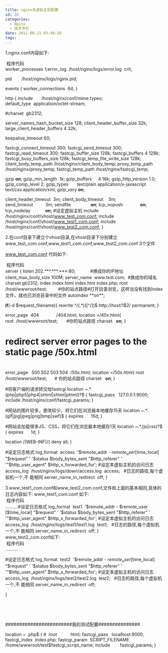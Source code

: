 ```yaml
---
title: nginx多虚拟主机配置
id: 28
categories:
  - Nginx
  - 技术专栏
date: 2011-08-21 03:46:18
tags:
---
```


1.nginx.conf内容如下:
<div>
<div> 程序代码</div>
<div>worker_processes 1;error_log  /host/nginx/logs/error.log  crit;

pid        /host/nginx/logs/nginx.pid;

events {
worker_connections  64;
}

http {
include       /host/nginx/conf/mime.types;
default_type  application/octet-stream;

#charset  gb2312;

server_names_hash_bucket_size 128;
client_header_buffer_size 32k;
large_client_header_buffers 4 32k;

keepalive_timeout 60;

fastcgi_connect_timeout 300;
fastcgi_send_timeout 300;
fastcgi_read_timeout 300;
fastcgi_buffer_size 128k;
fastcgi_buffers 4 128k;
fastcgi_busy_buffers_size 128k;
fastcgi_temp_file_write_size 128k;
client_body_temp_path /host/nginx/client_body_temp;
proxy_temp_path /host/nginx/proxy_temp;
fastcgi_temp_path /host/nginx/fastcgi_temp;

gzip **on**;
gzip_min_length  1k;
gzip_buffers     4 16k;
gzip_http_version 1.0;
gzip_comp_level 2;
gzip_types       text/plain application/x-javascript text/css application/xml;
gzip_vary **on**;

client_header_timeout  3m;
client_body_timeout    3m;
send_timeout          3m;
sendfile                **on**;
tcp_nopush              **on**;
tcp_nodelay            **on**;
#设定虚拟主机
include       /host/nginx/conf/vhost/www_test_com.conf;
include       /host/nginx/conf/vhost/www_test1_com.conf;
include       /host/nginx/conf/vhost/www_test2_com.conf;
}

</div>
</div>
2.在conf目录下建立个vhost目录,在vhost目录下分别建立 www_test_com.conf,www_test1_com.conf,www_test2_com.conf 3个文件

www_test_com.conf 代码如下:
<div>
<div> 程序代码</div>
<div>server {
listen 202.***.***.***:80;            #换成你的IP地址
client_max_body_size 100M;
server_name  www.test.com;  #换成你的域名
charset gb2312;
index index.html index.htm index.php;
root   /host/wwwroot/test;         #你的站点路径#打开目录浏览，这样当没有找到index文件，就也已浏览目录中的文件
autoindex **on**;

**if**(-d $request_filename){
rewrite ^/(.*)([^/])$ http://$host/$1$2/ permanent;
}

error_page  404              /404.html;
location =/40x.html{
root  /host/wwwroot/test;       #你的站点路径
charset   **on**;
}

# redirect server error pages to the **static** page /50x.html
#
error_page   500 502 503 504  /50x.html;
location =/50x.html{
root   /host/wwwroot/test;      # 你的站点路径
charset   **on**;
}

#将客户端的请求转交给fastcgi
location ~.*\.(php|php5|php4|shtml|xhtml|phtml)?$ {
fastcgi_pass   127.0.0.1:9000;
include /host/nginx/conf/fastcgi_params;
}

#网站的图片较多，更改较少，将它们在浏览器本地缓存15天
location ~.*\.(gif|jpg|jpeg|png|bmp|swf)$
{
expires      15d;
}

#网站会加载很多JS、CSS，将它们在浏览器本地缓存1天
location ~.*\.(js|css)?$
{
expires      1d;
}

location /(WEB-INF)/{
deny all;
}

#设定日志格式
log_format  access  '$remote_addr - $remote_user [$time_local] "$request" '
'$status $body_bytes_sent "$http_referer" '
'"$http_user_agent" $http_x_forwarded_for';
#设定本虚拟主机的访问日志
access_log  /host/nginx/logs/down/access.log  access;   #日志的路径,每个虚拟机一个,不 能相同
server_name_in_redirect  off;
}

</div>
</div>
3.www_test1_com.conf和www_test2_com.conf,文件和上面的基本相同,具体的日志内容如下:
www_test1_com.conf 如下:
<div>
<div> 程序代码</div>
<div>..........#设定日志格式
log_format  test1  '$remote_addr - $remote_user [$time_local] "$request" '
'$status $body_bytes_sent "$http_referer" '
'"$http_user_agent" $http_x_forwarded_for';
#设定本虚拟主机的访问日志
access_log  /host/nginx/logs/test1/test1.log  test1;   #日志的路径,每个虚拟机一个,不 能相同
server_name_in_redirect  off;
}

</div>
</div>
www_test2_com.conf如下:
<div> 程序代码</div>
..........

#设定日志格式
log_format  test2  '$remote_addr - $remote_user [$time_local] "$request" '
'$status $body_bytes_sent "$http_referer" '
'"$http_user_agent" $http_x_forwarded_for';
#设定本虚拟主机的访问日志
access_log  /host/nginx/logs/test2/test2.log  test2;   #日志的路径,每个虚拟机一个,不 能相同
server_name_in_redirect  off;

}

&nbsp;

&nbsp;

########################我的测试配置###############

location ~ \.php$ {
#  root           html;
fastcgi_pass   localhost:9000;
fastcgi_index  index.php;
fastcgi_param  SCRIPT_FILENAME  /home/wwwroot/test$fastcgi_script_name;
include        fastcgi_params;
}